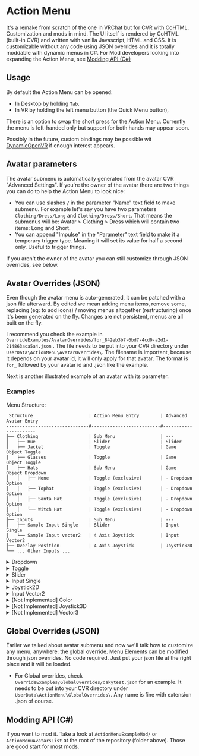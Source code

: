 # Action Menu

It's a remake from scratch of the one in VRChat but for CVR with CoHTML. Customization and mods in mind. The UI itself is rendered by CoHTML (built-in CVR) and written with vanilla Javascript, HTML and CSS. It is customizable without any code using JSON overrides and it is totally moddable with dynamic menus in C#.
For Mod developers looking into expanding the Action Menu, see [Modding API (C#)](https://github.com/dakyneko/DakyModsCVR/tree/master/ActionMenu#modding-api-c)

## Usage

By default the Action Menu can be opened:
- In Desktop by holding `Tab`.
- In VR by holding the left menu button (the Quick Menu button),

There is an option to swap the short press for the Action Menu. Currently the menu is left-handed only but support for both hands may appear soon.

Possibly in the future, custom bindings may be possible wit [DynamicOpenVR](https://github.com/nicoco007/DynamicOpenVR) if enough interest appears.

## Avatar parameters

The avatar submenu is automatically generated from the avatar CVR "Advanced Settings". If you're the owner of the avatar there are two things you can do to help the Action Menu to look nice:

- You can use slashes `/` in the parameter "Name" text field to make submenu. For example let's say you have two parameters `Clothing/Dress/Long` and `Clothing/Dress/Short`. That means the submenus will be: Avatar > Clothing > Dress which will contain two items: Long and Short.
- You can append "Impulse" in the "Parameter" text field to make it a temporary trigger type. Meaning it will set its value for half a second only. Useful to trigger things.

If you aren't the owner of the avatar you can still customize through JSON overrides, see below.
 
## Avatar Overrides (JSON)

Even though the avatar menu is auto-generated, it can be patched with a json file afterward. By edited we mean adding menu items, remove some, replacing (eg: to add icons) / moving menus altogether (restructuring) once it's been generated on the fly. Changes are not persistent, menus are all built on the fly.

I recommend you check the example in `OverrideExamples/AvatarOverrides/for_842eb3b7-6bd7-4cd0-a2d1-214863aca5a4.json` . The file needs to be put into your CVR directory under `UserData\ActionMenu\AvatarOverrides\`. The filename is important, because it depends on your avatar id, it will only apply for that avatar. The format is `for_` followed by your avatar id and .json like the example.

Next is another illustrated example of an avatar with its parameter.

### Examples
Menu Structure:
```
 Structure                     | Action Menu Entry        | Advanced Avatar Entry
-------------------------------#--------------------------#----------------------
├── Clothing                   | Sub Menu                 | ---
│   ├── Hue                    | Slider                   | Slider
│   ├── Jacket                 | Toggle                   | Game Object Toggle
│   ├── Glasses                | Toggle                   | Game Object Toggle
│   ├── Hats                   | Sub Menu                 | Game Object Dropdown
│   │   ├── None               | Toggle (exclusive)       | - Dropdown Option
│   │   ├── Tophat             | Toggle (exclusive)       | - Dropdown Option
│   │   ├── Santa Hat          | Toggle (exclusive)       | - Dropdown Option
│   │   └── Witch Hat          | Toggle (exclusive)       | - Dropdown Option
├── Inputs                     | Sub Menu                 | ---
│   ├── Sample Input Single    | Slider                   | Input Single
│   └── Sample Input vector2   | 4 Axis Joystick          | Input Vector2
├── Overlay Position           | 4 Axis Joystick          | Joystick2D
└── ... Other Inputs ...
```

<details>
  <summary> Dropdown </summary> 

  ![image](https://user-images.githubusercontent.com/31988415/191075756-26923c47-911e-42c1-a6fb-0f7af9b9b9b3.png)
  ![image](https://user-images.githubusercontent.com/31988415/191089582-bb2821ee-8f3d-413e-94d5-b8b6747e795a.png)
</details>
<details>
  <summary> Toggle </summary> 

  ![image](https://user-images.githubusercontent.com/31988415/191076051-1a27fef9-b9de-4d6d-8568-b0d0f4b22235.png)
  ![image](https://user-images.githubusercontent.com/31988415/191089447-8e2e8519-c291-49c0-9590-3aabc88d86e9.png)
</details>
<details>
  <summary> Slider </summary> 

  ![image](https://user-images.githubusercontent.com/31988415/191076532-d9576773-069e-4ebd-a094-92bb862cbfe0.png)
  ![image](https://user-images.githubusercontent.com/31988415/191089317-95be7102-f55a-4d69-92e3-f713b97407e3.png)
</details>
<details>
  <summary> Input Single </summary> 

  The Input Single currently has a fixed range from 0 to 1, we are still evaluating how to approach this widget

  ![image](https://user-images.githubusercontent.com/31988415/191084986-4ff5823f-c3b3-4943-893d-4f781c3f50bf.png)
  ![image](https://user-images.githubusercontent.com/31988415/191088271-7c35d9b5-6325-430d-988d-405009071f80.png)
</details>
<details>
  <summary> Joystick2D </summary> 

  ![image](https://user-images.githubusercontent.com/31988415/191075664-33b31260-ca6a-4b08-ae8a-a770d668541e.png)
  ![image](https://user-images.githubusercontent.com/31988415/191087936-c519d21f-d925-43d3-a80b-21d5ae17eb4e.png)
</details>
<details>
  <summary> Input Vector2 </summary> 

  ![image](https://user-images.githubusercontent.com/31988415/191085027-0406f9b7-2304-405a-ac07-26d51dc26b82.png)
  ![image](https://user-images.githubusercontent.com/31988415/191088916-567c9d04-b535-417f-9e95-798977308c3c.png)
</details>
<details>
  <summary> [Not Implemented] Color </summary> 

  Not Implemented, we are still evaluating how to approach this widget, contributions are welcome!
  Current Ideas are as follows:
  - sub menu with 3 sliders for each color channel, possibly color coded background
  - 2D widget with HS and separate V slider, or similar
  - complete circular RGB color selector (its impossible to hit all colors, we probably won't do this)
  - just a few preset colors in a kind of palette, maybe hexagonal - this option doesn't expose all colors, but might be more practical
</details>
<details>
  <summary> [Not Implemented] Joystick3D </summary> 

  Not Implemented, we are still evaluating how to approach this widget, contributions are welcome!
</details>
<details>
  <summary> [Not Implemented] Vector3 </summary> 

  Not Implemented, we are still evaluating how to approach this widget, contributions are welcome!
</details>

## Global Overrides (JSON)

Earlier we talked about avatar submenu and now we'll talk how to customize any menu, anywhere: the global override. Menu Elements can be modified through json overrides. No code required. Just put your json file at the right place and it will be loaded.
  - For Global overrides, check `OverrideExamples/GlobalOverrides/dakytest.json` for an example. It needs to be put into your CVR directory under `UserData\ActionMenu\GlobalOverrides\`. Any name is fine with extension .json of course.

## Modding API (C#)

If you want to mod it. Take a look at `ActionMenuExampleMod/` or `ActionMenuAvatarsList` at the root of the repository (folder above). Those are good start for most mods.
